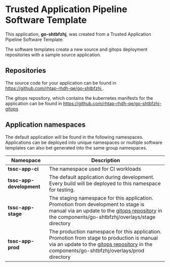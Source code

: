 # Trusted Application Pipeline Software Template

This application, **go-shtbfzhj**, was created from a Trusted Application Pipeline Software Template.

The software templates create a new source and gitops deployment repositories with a sample source application. 

## Repositories

The source code for your application can be found in [https://github.com/rhtap-rhdh-qe/go-shtbfzhj ](https://github.com/rhtap-rhdh-qe/go-shtbfzhj ).
 
The gitops repository, which contains the kubernetes manifests for the application can be found in 
[https://github.com/rhtap-rhdh-qe/go-shtbfzhj-gitops ](https://github.com/rhtap-rhdh-qe/go-shtbfzhj-gitops ) 

## Application namespaces 

The default application will be found in the following namespaces. Applications can be deployed into unique namespaces or multiple software templates can also bet generated into the same group namespaces.  

|  Namespace   |  Description   |  
| -------- | -------- |
| **tssc-app-ci** | The namespace used for CI workloads |
| **tssc-app-development** | The default application during development. Every build will be deployed to this namespace for testing. |
| **tssc-app-stage** | The staging namespace for this application. Promotion from development to stage is manual via an update to the [gitops repository](https://github.com/rhtap-rhdh-qe/go-shtbfzhj-gitops ) in the components/go-shtbfzhj/overlays/stage directory |
| **tssc-app-prod** | The production namespace for this application. Promotion from stage to production is manual via an update to the [gitops repository](https://github.com/rhtap-rhdh-qe/go-shtbfzhj-gitops ) in the components/go-shtbfzhj/overlays/prod directory |
